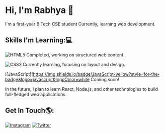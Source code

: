 # Hi, I'm Rabhya 👋
I'm a first-year B.Tech CSE student Currently, learning web development.
## Skills I'm Learning:💻
![HTML5](https://img.shields.io/badge/HTML5-orange?style=for-the-badge&logo=html5&logoColor=white)
Completed, working on structured web content.

![CSS3](https://img.shields.io/badge/CSS3-blue?style=for-the-badge&logo=css3&logoColor=white)
 Currently learning, focusing on layout and design.

![JavaScript](https://img.shields.io/badge/JavaScript-yellow?style=for-the-badge&logo=javascript&logoColor=white Coming soon!

In the future, I plan to learn React, Node.js, and other technologies to build full-fledged web applications.

## Get In Touch🌎:
[![Instagram](https://img.shields.io/badge/Instagram-red?style=for-the-badge&logo=instagram&logoColor=white)](https://instagram.com/rabhyaaaaa)
[![Twitter](https://img.shields.io/badge/X-black?style=for-the-badge&logo=x&logoColor=white)](https://twitter.com/rabhyaaaa)


